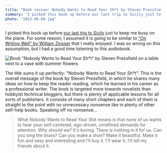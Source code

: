 ```yaml
---
title: "Book review: Nobody Wants to Read Your Sh*t by Steven Pressfield"
summary: "I picked this book up before our last trip to Sicily just to keep me busy on the plane. For some reason, I assumed it is going to be similar to \"On Writing Well\" by William Zinsser that I really enjoyed. I was so wrong on this assumption, but I had a good time listening to this audiobook."
photo: "2023-06-08.jpg"
---
```


I picked this book up before [our last trip to Sicily](/sicily-2023/) just to keep me busy on the plane. For some reason, I assumed it is going to be similar to ["On Writing Well" by William Zinsser](/book-review-on-writing-well-by-william-zinsser/) that I really enjoyed. I was so wrong on this assumption, but I had a good time listening to this audiobook.

![Book "Nobody Wants to Read Your Sh*t" by Steven Pressfield on a table next to a vase with summer flowers](/photos/2023-06-08-1.jpg)

The title sums it up perfectly: "Nobody Wants to Read Your Sh*t". This is the overall message of the book by Steven Pressfield, in which he shares many ideas on how to keep the reader reading, which he learned in his career as a professional writer. The book is targeted more towards novelists than hobbyist technical bloggers, but there is plenty of applicable lessons for all sorts of publishers. It consists of many short chapters and each of them is straight to the point with no unnecessary nonsense like in plenty of other self-help books. Speaking off no nonsense…

> What Nobody Wants to Read Your Shit means is that none of us wants to hear your self-centered, ego-driven, unrefined demands for attention. Why should we? It's boring. There is nothing in it for us.  Can you sing the blues? Can you make a shoe? Make it beautiful. Make it fun and sexy and interesting and I'll buy it. I'll wear it. I'll tell my friends about it.
